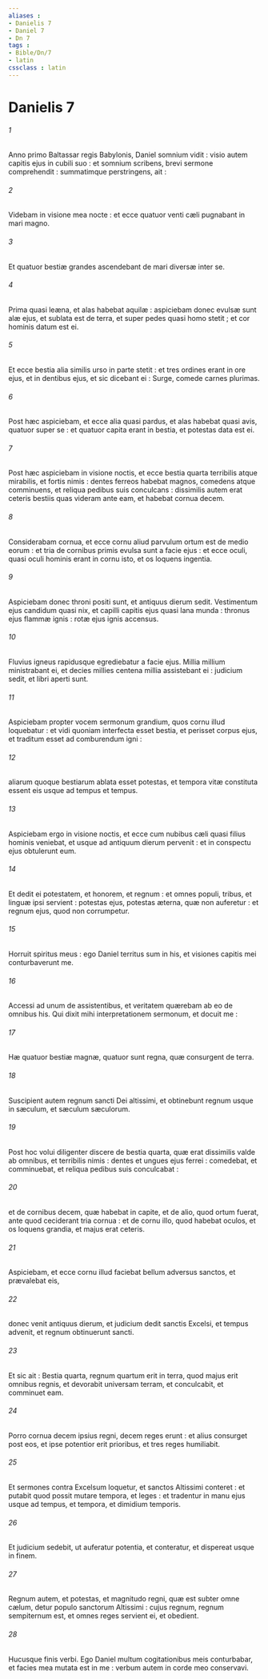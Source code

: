 ```yaml
---
aliases : 
- Danielis 7
- Daniel 7
- Dn 7
tags : 
- Bible/Dn/7
- latin
cssclass : latin
---
```


# Danielis 7

###### 1
Anno primo Baltassar regis Babylonis, Daniel somnium vidit : visio autem capitis ejus in cubili suo : et somnium scribens, brevi sermone comprehendit : summatimque perstringens, ait :
###### 2
Videbam in visione mea nocte : et ecce quatuor venti cæli pugnabant in mari magno.
###### 3
Et quatuor bestiæ grandes ascendebant de mari diversæ inter se.
###### 4
Prima quasi leæna, et alas habebat aquilæ : aspiciebam donec evulsæ sunt alæ ejus, et sublata est de terra, et super pedes quasi homo stetit ; et cor hominis datum est ei.
###### 5
Et ecce bestia alia similis urso in parte stetit : et tres ordines erant in ore ejus, et in dentibus ejus, et sic dicebant ei : Surge, comede carnes plurimas.
###### 6
Post hæc aspiciebam, et ecce alia quasi pardus, et alas habebat quasi avis, quatuor super se : et quatuor capita erant in bestia, et potestas data est ei.
###### 7
Post hæc aspiciebam in visione noctis, et ecce bestia quarta terribilis atque mirabilis, et fortis nimis : dentes ferreos habebat magnos, comedens atque comminuens, et reliqua pedibus suis conculcans : dissimilis autem erat ceteris bestiis quas videram ante eam, et habebat cornua decem.
###### 8
Considerabam cornua, et ecce cornu aliud parvulum ortum est de medio eorum : et tria de cornibus primis evulsa sunt a facie ejus : et ecce oculi, quasi oculi hominis erant in cornu isto, et os loquens ingentia.
###### 9
Aspiciebam donec throni positi sunt, et antiquus dierum sedit. Vestimentum ejus candidum quasi nix, et capilli capitis ejus quasi lana munda : thronus ejus flammæ ignis : rotæ ejus ignis accensus.
###### 10
Fluvius igneus rapidusque egrediebatur a facie ejus. Millia millium ministrabant ei, et decies millies centena millia assistebant ei : judicium sedit, et libri aperti sunt.
###### 11
Aspiciebam propter vocem sermonum grandium, quos cornu illud loquebatur : et vidi quoniam interfecta esset bestia, et perisset corpus ejus, et traditum esset ad comburendum igni :
###### 12
aliarum quoque bestiarum ablata esset potestas, et tempora vitæ constituta essent eis usque ad tempus et tempus.
###### 13
Aspiciebam ergo in visione noctis, et ecce cum nubibus cæli quasi filius hominis veniebat, et usque ad antiquum dierum pervenit : et in conspectu ejus obtulerunt eum.
###### 14
Et dedit ei potestatem, et honorem, et regnum : et omnes populi, tribus, et linguæ ipsi servient : potestas ejus, potestas æterna, quæ non auferetur : et regnum ejus, quod non corrumpetur.
###### 15
Horruit spiritus meus : ego Daniel territus sum in his, et visiones capitis mei conturbaverunt me.
###### 16
Accessi ad unum de assistentibus, et veritatem quærebam ab eo de omnibus his. Qui dixit mihi interpretationem sermonum, et docuit me :
###### 17
Hæ quatuor bestiæ magnæ, quatuor sunt regna, quæ consurgent de terra.
###### 18
Suscipient autem regnum sancti Dei altissimi, et obtinebunt regnum usque in sæculum, et sæculum sæculorum.
###### 19
Post hoc volui diligenter discere de bestia quarta, quæ erat dissimilis valde ab omnibus, et terribilis nimis : dentes et ungues ejus ferrei : comedebat, et comminuebat, et reliqua pedibus suis conculcabat :
###### 20
et de cornibus decem, quæ habebat in capite, et de alio, quod ortum fuerat, ante quod ceciderant tria cornua : et de cornu illo, quod habebat oculos, et os loquens grandia, et majus erat ceteris.
###### 21
Aspiciebam, et ecce cornu illud faciebat bellum adversus sanctos, et prævalebat eis,
###### 22
donec venit antiquus dierum, et judicium dedit sanctis Excelsi, et tempus advenit, et regnum obtinuerunt sancti.
###### 23
Et sic ait : Bestia quarta, regnum quartum erit in terra, quod majus erit omnibus regnis, et devorabit universam terram, et conculcabit, et comminuet eam.
###### 24
Porro cornua decem ipsius regni, decem reges erunt : et alius consurget post eos, et ipse potentior erit prioribus, et tres reges humiliabit.
###### 25
Et sermones contra Excelsum loquetur, et sanctos Altissimi conteret : et putabit quod possit mutare tempora, et leges : et tradentur in manu ejus usque ad tempus, et tempora, et dimidium temporis.
###### 26
Et judicium sedebit, ut auferatur potentia, et conteratur, et dispereat usque in finem.
###### 27
Regnum autem, et potestas, et magnitudo regni, quæ est subter omne cælum, detur populo sanctorum Altissimi : cujus regnum, regnum sempiternum est, et omnes reges servient ei, et obedient.
###### 28
Hucusque finis verbi. Ego Daniel multum cogitationibus meis conturbabar, et facies mea mutata est in me : verbum autem in corde meo conservavi.
